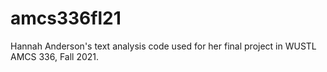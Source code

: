 # amcs336fl21
Hannah Anderson's text analysis code used for her final project in WUSTL AMCS 336, Fall 2021.
